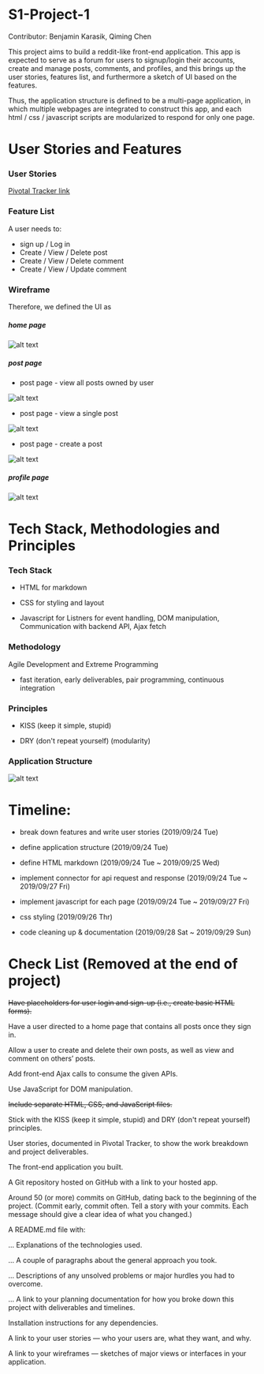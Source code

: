 # S1-Project-1

Contributor: Benjamin Karasik, Qiming Chen

This project aims to build a reddit-like front-end application. This app is expected to serve as a forum for users to signup/login their accounts, create and manage posts, comments, and profiles, and this brings up the user stories, features list, and furthermore a sketch of UI based on the features.

Thus, the application structure is defined to be a multi-page application, in which multiple webpages are integrated to construct this app, and each html / css / javascript scripts are modularized to respond for only one page. 

# User Stories and Features 
### User Stories

[Pivotal Tracker link](https://www.pivotaltracker.com/n/projects/2400279)

### Feature List

A user needs to:
- sign up / Log in
- Create / View / Delete post
- Create / View / Delete comment 
- Create / View / Update comment

### Wireframe

Therefore, we defined the UI as

##### home page

![alt text][home_page]

##### post page

- post page - view all posts owned by user

![alt text][post_view_all]

- post page - view a single post

![alt text][post_view]

- post page - create a post

![alt text][post_create]

##### profile page

![alt text][profile_page]


# Tech Stack, Methodologies and Principles

### Tech Stack

- HTML for markdown

- CSS for styling and layout

- Javascript for Listners for event handling, DOM manipulation, Communication with backend API, Ajax fetch

### Methodology

Agile Development and Extreme Programming

- fast iteration, early deliverables, pair programming, continuous integration

### Principles

- KISS (keep it simple, stupid)

- DRY (don't repeat yourself) (modularity)

### Application Structure
![alt text][app_structure]


# Timeline:

- break down features and write user stories (2019/09/24 Tue)

- define application structure (2019/09/24 Tue)

- define HTML markdown (2019/09/24 Tue ~ 2019/09/25 Wed)

- implement connector for api request and response (2019/09/24 Tue ~ 2019/09/27 Fri)

- implement javascript for each page (2019/09/24 Tue ~ 2019/09/27 Fri)

- css styling (2019/09/26 Thr)

- code cleaning up & documentation (2019/09/28 Sat ~ 2019/09/29 Sun)

# Check List (Removed at the end of project)

~~Have placeholders for user login and sign-up (i.e., create basic HTML forms).~~

Have a user directed to a home page that contains all posts once they sign in.

Allow a user to create and delete their own posts, as well as view and comment on others’ posts.

Add front-end Ajax calls to consume the given APIs.

Use JavaScript for DOM manipulation.

~~Include separate HTML, CSS, and JavaScript files.~~

Stick with the KISS (keep it simple, stupid) and DRY (don't repeat yourself) principles.

User stories, documented in Pivotal Tracker, to show the work breakdown and project deliverables.

The front-end application you built.

A Git repository hosted on GitHub with a link to your hosted app.

Around 50 (or more) commits on GitHub, dating back to the beginning of the project. (Commit early, commit often. Tell a story with your commits. Each message should give a clear idea of what you changed.)

A README.md file with:

... Explanations of the technologies used.

... A couple of paragraphs about the general approach you took.

... Descriptions of any unsolved problems or major hurdles you had to overcome.

... A link to your planning documentation for how you broke down this project with deliverables and timelines.

Installation instructions for any dependencies.

A link to your user stories — who your users are, what they want, and why.

A link to your wireframes — sketches of major views or interfaces in your application.


[home_page]: https://github.com/BenjaminKarasik28/S1-Project-1/blob/qc/image/home_page.png "home page 1"
[post_view]: https://github.com/BenjaminKarasik28/S1-Project-1/blob/qc/image/post_view_a_post.png "post page - view a post"
[post_view_all]: https://github.com/BenjaminKarasik28/S1-Project-1/blob/qc/image/post_view_posts.png "post page - view all posts"
[post_create]: https://github.com/BenjaminKarasik28/S1-Project-1/blob/qc/image/post_create_a_post.png "post page - create a post"
[post_view]: https://github.com/BenjaminKarasik28/S1-Project-1/blob/qc/image/post_view_a_post.png "post page - view a post"
[profile_page]: https://github.com/BenjaminKarasik28/S1-Project-1/blob/qc/image/profile_page.png "profile page"
[app_structure]: https://github.com/BenjaminKarasik28/S1-Project-1/blob/qc/image/app_structure.png "app structure"
